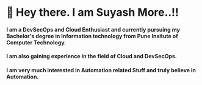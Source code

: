 #                                                               👋 Hey there. I am Suyash More..!!

#### I am a DevSecOps and Cloud Enthusiast and currently pursuing my Bachelor's degree in Information technology from Pune Insitute of Computer Technology. 
#### I am also gaining experience in the field of Cloud and DevSecOps. 
#### I am very much interested in Automation related Stuff and truly believe in Automation.

